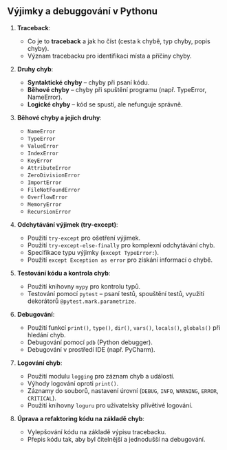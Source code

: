 ## Výjimky a debuggování v Pythonu

1. **Traceback**:
   - Co je to **traceback** a jak ho číst (cesta k chybě, typ chyby, popis chyby).
   - Význam tracebacku pro identifikaci místa a příčiny chyby.

2. **Druhy chyb**:
   - **Syntaktické chyby** – chyby při psaní kódu.
   - **Běhové chyby** – chyby při spuštění programu (např. TypeError, NameError).
   - **Logické chyby** – kód se spustí, ale nefunguje správně.

3. **Běhové chyby a jejich druhy**:
   - `NameError`
   - `TypeError`
   - `ValueError`
   - `IndexError`
   - `KeyError`
   - `AttributeError`
   - `ZeroDivisionError`
   - `ImportError`
   - `FileNotFoundError`
   - `OverflowError`
   - `MemoryError`
   - `RecursionError`

4. **Odchytávání výjimek (try-except)**:
   - Použití `try-except` pro ošetření výjimek.
   - Použití `try-except-else-finally` pro komplexní odchytávání chyb.
   - Specifikace typu výjimky (`except TypeError:`).
   - Použití `except Exception as error` pro získání informací o chybě.

5. **Testování kódu a kontrola chyb**:
   - Použití knihovny `mypy` pro kontrolu typů.
   - Testování pomocí `pytest` – psaní testů, spouštění testů, využití dekorátorů `@pytest.mark.parametrize`.

6. **Debugování**:
   - Použití funkcí `print()`, `type()`, `dir()`, `vars()`, `locals()`, `globals()` při hledání chyb.
   - Debugování pomocí `pdb` (Python debugger).
   - Debugování v prostředí IDE (např. PyCharm).

7. **Logování chyb**:
   - Použití modulu `logging` pro záznam chyb a událostí.
   - Výhody logování oproti `print()`.
   - Záznamy do souborů, nastavení úrovní (`DEBUG`, `INFO`, `WARNING`, `ERROR`, `CRITICAL`).
   - Použití knihovny `loguru` pro uživatelsky přívětivé logování.

8. **Úprava a refaktoring kódu na základě chyb**:
   - Vylepšování kódu na základě výpisu tracebacku.
   - Přepis kódu tak, aby byl čitelnější a jednodušší na debugování.